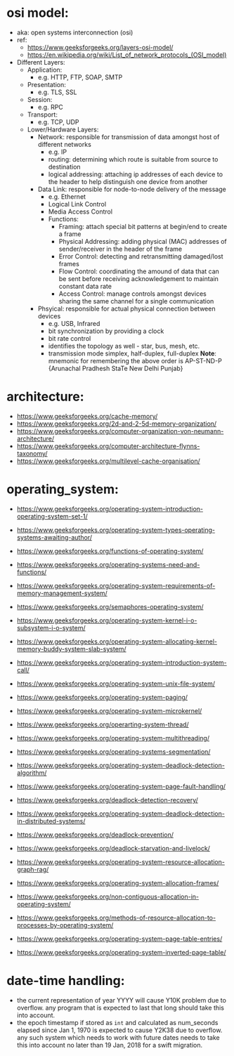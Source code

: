 # osi model:
* aka: open systems interconnection (osi)
* ref: 
    + https://www.geeksforgeeks.org/layers-osi-model/
    + https://en.wikipedia.org/wiki/List_of_network_protocols_(OSI_model)
* Different Layers:
    + Application:
        - e.g. HTTP, FTP, SOAP, SMTP
    + Presentation:
        - e.g. TLS, SSL
    + Session:
        - e.g. RPC
    + Transport:
        - e.g. TCP, UDP
    + Lower/Hardware Layers:
        - Network: responsible for transmission of data amongst host of different networks
            + e.g. IP
            + routing: determining which route is suitable from source to destination
            + logical addressing: attaching ip addresses of each device to the header to help distinguish one device from another
        - Data Link: responsible for node-to-node delivery of the message
            + e.g. Ethernet
            + Logical Link Control
            + Media Access Control
            + Functions:
                - Framing: attach special bit patterns at begin/end to create a frame
                - Physical Addressing: adding physical (MAC) addresses of sender/receiver in the header of the frame
                - Error Control: detecting and retransmitting damaged/lost frames
                - Flow Control: coordinating the amound of data that can be sent before receiving acknowledgement to maintain constant data rate
                - Access Control: manage controls amongst devices sharing the same channel for a single communication
        - Phsyical: responsible for actual physical connection between devices
            + e.g. USB, Infrared
            + bit synchronization by providing a clock
            + bit rate control
            + identifies the topology as well - star, bus, mesh, etc.
            + transmission mode  simplex, half-duplex, full-duplex
        __Note__: mnemonic for remembering the above order is AP-ST-ND-P 
        {Arunachal Pradhesh StaTe New Delhi Punjab}



# architecture:
- https://www.geeksforgeeks.org/cache-memory/
- https://www.geeksforgeeks.org/2d-and-2-5d-memory-organization/
- https://www.geeksforgeeks.org/computer-organization-von-neumann-architecture/
- https://www.geeksforgeeks.org/computer-architecture-flynns-taxonomy/
- https://www.geeksforgeeks.org/multilevel-cache-organisation/


# operating_system:
- https://www.geeksforgeeks.org/operating-system-introduction-operating-system-set-1/
- https://www.geeksforgeeks.org/operating-system-types-operating-systems-awaiting-author/
- https://www.geeksforgeeks.org/functions-of-operating-system/
- https://www.geeksforgeeks.org/operating-systems-need-and-functions/
- https://www.geeksforgeeks.org/operating-system-requirements-of-memory-management-system/
- https://www.geeksforgeeks.org/semaphores-operating-system/
- https://www.geeksforgeeks.org/operating-system-kernel-i-o-subsystem-i-o-system/

- https://www.geeksforgeeks.org/operating-system-allocating-kernel-memory-buddy-system-slab-system/
- https://www.geeksforgeeks.org/operating-system-introduction-system-call/
- https://www.geeksforgeeks.org/operating-system-unix-file-system/
- https://www.geeksforgeeks.org/operating-system-paging/
- https://www.geeksforgeeks.org/operating-system-microkernel/
- https://www.geeksforgeeks.org/operarting-system-thread/
- https://www.geeksforgeeks.org/operating-system-multithreading/
- https://www.geeksforgeeks.org/operating-systems-segmentation/
- https://www.geeksforgeeks.org/operating-system-deadlock-detection-algorithm/
- https://www.geeksforgeeks.org/operating-system-page-fault-handling/
- https://www.geeksforgeeks.org/deadlock-detection-recovery/
- https://www.geeksforgeeks.org/operating-system-deadlock-detection-in-distributed-systems/
- https://www.geeksforgeeks.org/deadlock-prevention/
- https://www.geeksforgeeks.org/deadlock-starvation-and-livelock/
- https://www.geeksforgeeks.org/operating-system-resource-allocation-graph-rag/
- https://www.geeksforgeeks.org/operating-system-allocation-frames/
- https://www.geeksforgeeks.org/non-contiguous-allocation-in-operating-system/
- https://www.geeksforgeeks.org/methods-of-resource-allocation-to-processes-by-operating-system/
- https://www.geeksforgeeks.org/operating-system-page-table-entries/
- https://www.geeksforgeeks.org/operating-system-inverted-page-table/

# date-time handling:
- the current representation of year YYYY will cause Y10K problem due to overflow. any program that is expected to last that long should take this into account.
- the epoch timestamp if stored as `int` and calculated as num_seconds elapsed since Jan 1, 1970 is expected to cause Y2K38 due to overflow. any such system which needs to work with future dates needs to take this into account no later than 19 Jan, 2018 for a swift migration.